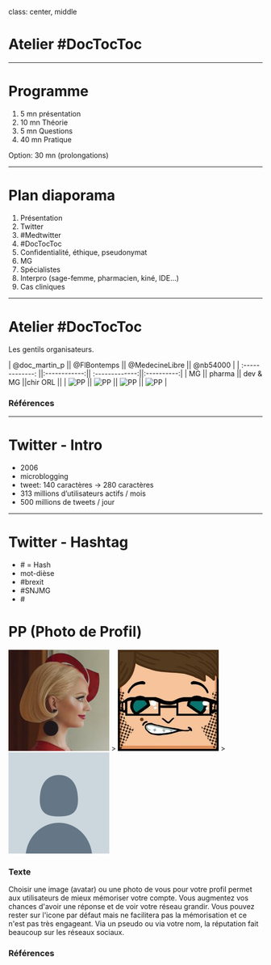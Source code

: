 class: center, middle

# Atelier #DocTocToc

---

# Programme

1. 5 mn présentation
2. 10 mn Théorie
3. 5 mn Questions
4. 40 mn Pratique

Option: 30 mn (prolongations)

---

# Plan diaporama

1. Présentation
3. Twitter
4. \#Medtwitter
5. \#DocTocToc
6. Confidentialité, éthique, pseudonymat
7. MG
8. Spécialistes
9. Interpro (sage-femme, pharmacien, kiné, IDE...)
10. Cas cliniques

---

# Atelier \#DocTocToc
Les gentils organisateurs.

| @doc_martin_p    || @FlBontemps   || @MedecineLibre  || @nb54000   |
| :-------------:  ||:------------:|| :-------------:||:----------:|
| MG            || pharma        || dev & MG       ||chir ORL ||
| ![][doc_martin_p] || ![][FlBontemps] || ![][MedecineLibre] || ![][nb54000] |


### Références

[doc_martin_p]: doc_martin_p.jpeg "PP"
[FlBontemps]: FlBontemps.jpg "PP"
[MedecineLibre]: MedecineLibre.jpg "PP"
[nb54000]: nb54000.jpg "PP"

---

# Twitter - Intro

* 2006
* microblogging
* tweet: 140 caractères -> 280 caractères
* 313 millions d’utilisateurs actifs / mois
* 500 millions de tweets / jour
---

# Twitter - Hashtag

* \# = Hash
* mot-dièse
* \#brexit
* \#SNJMG
* \#

# PP (Photo de Profil)
![alt text][katyperry] > ![alt text][docteurmathieu] > ![alt text][default]



### Texte
Choisir une image (avatar) ou une photo de vous pour votre profil permet aux utilisateurs de mieux mémoriser votre compte.
Vous augmentez vos chances d'avoir une réponse et de voir votre réseau grandir.
Vous pouvez rester sur l'icone par défaut mais ne facilitera pas la mémorisation et ce n'est pas très engageant. Via un pseudo ou via votre nom, la réputation fait beaucoup sur les réseaux sociaux.

### Références

[default]: default_profile.png "PP par défaut"
[katyperry]: katyperry.png "PP Katy Perry"
[docteurmathieu]: docteurmathieu.png "PP ᴅᴏᴄᴛᴇᴜʀᴍᴀᴛʜɪᴇᴜ"